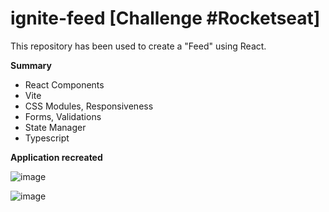 # ignite-feed [Challenge #Rocketseat]
This repository has been used to create a "Feed" using React. 


**Summary**

- React Components
- Vite
- CSS Modules, Responsiveness
- Forms, Validations
- State Manager
- Typescript



**Application recreated**

![image](https://github.com/CristianLopes/ignite-feed/assets/13282242/d545768a-ae01-4a88-8046-30479e0b6abb)

![image](https://github.com/CristianLopes/ignite-feed/assets/13282242/bc8258a0-4f6d-4415-acbc-2b8e2828f494)


